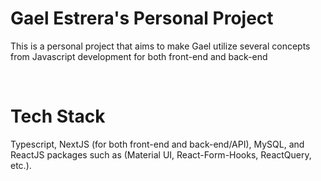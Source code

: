 # Gael Estrera's Personal Project
<p> This is a personal project that aims to make Gael utilize several concepts from Javascript development for both front-end and back-end</p>

<br>

# Tech Stack
<p> 
  Typescript, NextJS (for both front-end and back-end/API), MySQL, and ReactJS packages such as (Material UI, React-Form-Hooks, ReactQuery, etc.).

</p>
